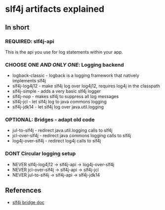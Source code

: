 # slf4j artifacts explained

## In short

### REQUIRED: slf4j-api
This is the api you use for log statements within your app.

### CHOOSE ONE _AND ONLY ONE_: Logging backend
* logback-classic - logback is a logging framework that natively implements slf4j
* slf4j-log4j12 - make slf4j log over log4j12, requires log4j in the classpath
* slf4j-simple - adds a very basic slf4j logger
* slf4j-nop - makes slf4j to suppress all log messages
* slf4j-jcl - let slf4j log to java commons logging
* slf4j-jdk14 - let slf4j log over java.util.logging

### OPTIONAL: Bridges - adapt old code
* jul-to-slf4j - redirect java.util.logging calls to slf4j
* jcl-over-slf4j - redirect java commons logging calls to slf4j
* log4j-over-slf4j - redirect log4j calls to slf4j

### DONT Circular logging setup
* NEVER slf4j-log4j12 -> slf4j-api -> log4j-over-slf4j
* NEVER jcl-over-slf4j -> slf4j-api -> slf4j-jcl
* NEVER jul-to-slf4j -> slf4j-api -> slf4j-jdk14

## References
* [slf4j bridge doc](https://www.slf4j.org/legacy.html)